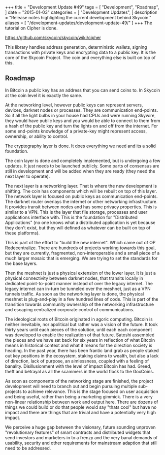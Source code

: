 +++
title = "Development Update #49"
tags = [
    "Development",
    "Roadmap",
]
date = "2015-01-03"
categories = [
    "Development Updates",
]
description = "Release notes highlighting the current development behind Skycoin."
aliases = [
	"/development-updates/development-update-49/"
]
+++
The tutorial on Cipher is done.

https://github.com/skycoin/skycoin/wiki/cipher

This library handles address generation, deterministic wallets, signing transactions with private keys and encrypting data to a public key. It is the core of the Skycoin Project. The coin and everything else is built on top of this.

## Roadmap

In Bitcoin a public key has an address that you can send coins to. In Skycoin at the coin level it is exactly the same.

At the networking level, however public keys can represent servers, devices, darknet nodes or processes. They are communication end-points. So if all the light bulbs in your house had CPUs and were running Skywire, they would have public keys and you would be able to connect to them from a hash of the public key and turn the lights on and off from the internet. For some end-points knowledge of a private-key might represent access, ownership, or ability to control.

The cryptography layer is done. It does everything we need and its a solid foundation.

The coin layer is done and completely implemented, but is undergoing a few updates. It just needs to be launched publicly. Some parts of consensus are still in development and will be added when they are ready (they need the next layer to operate).

The next layer is a networking layer. That is where the new development is shifting. The coin has components which will be rebuilt on top of this layer. The network layer is focused on public keys as communication end-points. The darknet router overlays the internet or other networking infrastructure. It provides transit between nodes and has some privacy properties. This is similar to a VPN. This is the layer that file storage, processes and user applications interface with. This is the foundation for "Distributed Applications" (no one knows what a distributed application is yet because they don't exist, but they will defined as whatever can be built on top of these platforms).

This is part of the effort to "build the new internet". Which came out of OP Redecentralize. There are hundreds of projects working towards this goal, but they are currently, fragmented, non-interoperable and a small piece of a much larger mosaic that is emerging. We are trying to set the standards for the base layers.

Then the meshnet is just a physical extension of the lower layer. It is just a physical connectivity between darknet nodes, that transits locally in dedicated point-to-point manner instead of over the legacy internet. The legacy internet can in-turn be tunneled over the meshnet, just as a VPN tunnels traffic. As soon as the networking layer is done, the physical meshnet is plug-and-play in a few hundred lines of code. This is part of the transition towards community ownership of the networking infrastructure and escaping centralized corporate control of communications.

The ideological roots of Bitcoin originated in agoric computing. Bitcoin is neither inevitable, nor apolitical but rather was a vision of the future. It took thirty years until each pieces of the solution, until each each component was developed to enable the realization of that future. Satoshi assembled the pieces and we have sat back for six years in reflection of what Bitcoin means in historical context and what it means for the direction society is heading. In the past year, there has been frantic land grab as people staked out key positions in the ecosystem, staking claims to wealth, but also a lack of direction, lack of purpose, an aimlessness, coupled with a feeling of banality. Disillusionment with the level of impact Bitcoin has had. Greed, theft and betrayal as all the scammers in the world flock to the GoxCoins.

As soon as components of the networking stage are finished, the project development will need to branch out and begin pursuing multiple sub-projects to achieve relevance. This is the stage focused on user acquisition and being useful, rather than being a marketing gimmick. There is a very non-linear relationship between work and output here. There are dozens of things we could build or do that people would say "thats cool" but have no impact and there are things that are trivial and have a potentially very high impact.

We perceive a huge gap between the visionary, future sounding unproven "revolutionary features" of smart contracts and distributed widgets that send investors and marketers in to a frenzy and the very banal demands of usability, security and other requirements for mainstream adaption that still need to be addressed.

